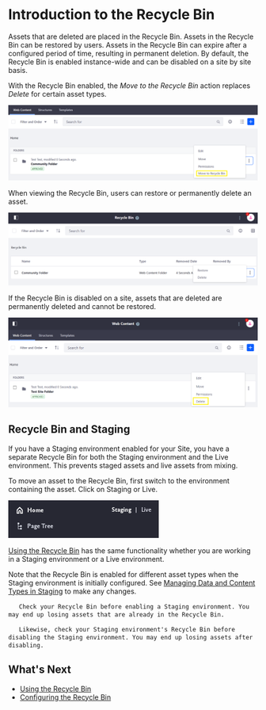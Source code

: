 # Introduction to the Recycle Bin

Assets that are deleted are placed in the Recycle Bin. Assets in the Recycle Bin can be restored by users. Assets in the Recycle Bin can expire after a configured period of time, resulting in permanent deletion. By default, the Recycle Bin is enabled instance-wide and can be disabled on a site by site basis.

With the Recycle Bin enabled, the _Move to the Recycle Bin_ action replaces _Delete_ for certain asset types. <!-- What asset types? -->

![The folder is moved to Recycle Bin and not deleted immediately.](./introduction-to-the-recycle-bin/images/01.png)

When viewing the Recycle Bin, users can restore or permanently delete an asset.

![There is an option to delete or restore a file.](./introduction-to-the-recycle-bin/images/02.png)

If the Recycle Bin is disabled on a site, assets that are deleted are permanently deleted and cannot be restored.

![Delete an asset.](./introduction-to-the-recycle-bin/images/03.png)

## Recycle Bin and Staging

If you have a Staging environment enabled for your Site, you have a separate Recycle Bin for both the Staging environment and the Live environment. This prevents staged assets and live assets from mixing.

To move an asset to the Recycle Bin, first switch to the environment containing the asset. Click on Staging or Live.

![Check which environment you are working in. Click on Staging or Live to switch.](./introduction-to-the-recycle-bin/images/04.png)

[Using the Recycle Bin](using-the-recycle-bin.md) has the same functionality whether you are working in a Staging environment or a Live environment.

Note that the Recycle Bin is enabled for different asset types when the Staging environment is initially configured. See [Managing Data and Content Types in Staging](../../../site-building/publishing-tools/staging/managing-data-and-content-types-in-staging.md) to make any changes.

```warning::
   Check your Recycle Bin before enabling a Staging environment. You may end up losing assets that are already in the Recycle Bin. 
```

```warning::
   Likewise, check your Staging environment's Recycle Bin before disabling the Staging environment. You may end up losing assets after disabling.
```

## What's Next

* [Using the Recycle Bin](./using-the-recycle-bin.md)
* [Configuring the Recycle Bin](./configuring-the-recycle-bin.md)
